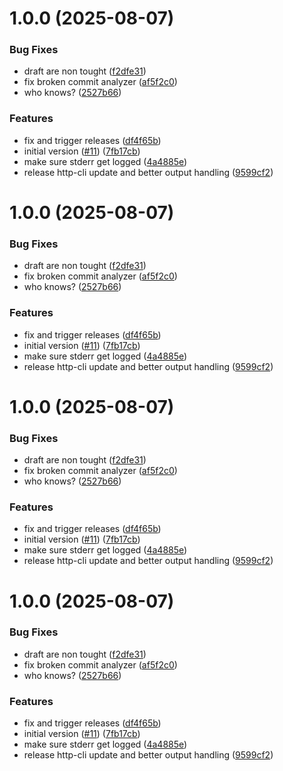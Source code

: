 # 1.0.0 (2025-08-07)


### Bug Fixes

* draft are non tought ([f2dfe31](https://github.com/ql4b/lambda-shell-runtime/commit/f2dfe31ba78b54ad645efe89fe85058ddab14387))
* fix broken commit analyzer ([af5f2c0](https://github.com/ql4b/lambda-shell-runtime/commit/af5f2c0fb0c657d5160edfad39c9c7b30d8f14be))
* who knows? ([2527b66](https://github.com/ql4b/lambda-shell-runtime/commit/2527b66e6f872ddf6210379a62b8bb079e814b59))


### Features

* fix and trigger releases ([df4f65b](https://github.com/ql4b/lambda-shell-runtime/commit/df4f65b28f6d7ee3f89713a08cb61aff25fb9cff))
* initial version ([#11](https://github.com/ql4b/lambda-shell-runtime/issues/11)) ([7fb17cb](https://github.com/ql4b/lambda-shell-runtime/commit/7fb17cb7316db9c93b3c1ee237af723c610fb740))
* make sure stderr get logged ([4a4885e](https://github.com/ql4b/lambda-shell-runtime/commit/4a4885ea33b31589ab20043532bd930edb7412b7))
* release http-cli update and better output handling ([9599cf2](https://github.com/ql4b/lambda-shell-runtime/commit/9599cf202fdfe27ad13667e39f24053884db86da))

# 1.0.0 (2025-08-07)


### Bug Fixes

* draft are non tought ([f2dfe31](https://github.com/ql4b/lambda-shell-runtime/commit/f2dfe31ba78b54ad645efe89fe85058ddab14387))
* fix broken commit analyzer ([af5f2c0](https://github.com/ql4b/lambda-shell-runtime/commit/af5f2c0fb0c657d5160edfad39c9c7b30d8f14be))
* who knows? ([2527b66](https://github.com/ql4b/lambda-shell-runtime/commit/2527b66e6f872ddf6210379a62b8bb079e814b59))


### Features

* fix and trigger releases ([df4f65b](https://github.com/ql4b/lambda-shell-runtime/commit/df4f65b28f6d7ee3f89713a08cb61aff25fb9cff))
* initial version ([#11](https://github.com/ql4b/lambda-shell-runtime/issues/11)) ([7fb17cb](https://github.com/ql4b/lambda-shell-runtime/commit/7fb17cb7316db9c93b3c1ee237af723c610fb740))
* make sure stderr get logged ([4a4885e](https://github.com/ql4b/lambda-shell-runtime/commit/4a4885ea33b31589ab20043532bd930edb7412b7))
* release http-cli update and better output handling ([9599cf2](https://github.com/ql4b/lambda-shell-runtime/commit/9599cf202fdfe27ad13667e39f24053884db86da))

# 1.0.0 (2025-08-07)


### Bug Fixes

* draft are non tought ([f2dfe31](https://github.com/ql4b/lambda-shell-runtime/commit/f2dfe31ba78b54ad645efe89fe85058ddab14387))
* fix broken commit analyzer ([af5f2c0](https://github.com/ql4b/lambda-shell-runtime/commit/af5f2c0fb0c657d5160edfad39c9c7b30d8f14be))
* who knows? ([2527b66](https://github.com/ql4b/lambda-shell-runtime/commit/2527b66e6f872ddf6210379a62b8bb079e814b59))


### Features

* fix and trigger releases ([df4f65b](https://github.com/ql4b/lambda-shell-runtime/commit/df4f65b28f6d7ee3f89713a08cb61aff25fb9cff))
* initial version ([#11](https://github.com/ql4b/lambda-shell-runtime/issues/11)) ([7fb17cb](https://github.com/ql4b/lambda-shell-runtime/commit/7fb17cb7316db9c93b3c1ee237af723c610fb740))
* make sure stderr get logged ([4a4885e](https://github.com/ql4b/lambda-shell-runtime/commit/4a4885ea33b31589ab20043532bd930edb7412b7))
* release http-cli update and better output handling ([9599cf2](https://github.com/ql4b/lambda-shell-runtime/commit/9599cf202fdfe27ad13667e39f24053884db86da))

# 1.0.0 (2025-08-07)


### Bug Fixes

* draft are non tought ([f2dfe31](https://github.com/ql4b/lambda-shell-runtime/commit/f2dfe31ba78b54ad645efe89fe85058ddab14387))
* fix broken commit analyzer ([af5f2c0](https://github.com/ql4b/lambda-shell-runtime/commit/af5f2c0fb0c657d5160edfad39c9c7b30d8f14be))
* who knows? ([2527b66](https://github.com/ql4b/lambda-shell-runtime/commit/2527b66e6f872ddf6210379a62b8bb079e814b59))


### Features

* fix and trigger releases ([df4f65b](https://github.com/ql4b/lambda-shell-runtime/commit/df4f65b28f6d7ee3f89713a08cb61aff25fb9cff))
* initial version ([#11](https://github.com/ql4b/lambda-shell-runtime/issues/11)) ([7fb17cb](https://github.com/ql4b/lambda-shell-runtime/commit/7fb17cb7316db9c93b3c1ee237af723c610fb740))
* make sure stderr get logged ([4a4885e](https://github.com/ql4b/lambda-shell-runtime/commit/4a4885ea33b31589ab20043532bd930edb7412b7))
* release http-cli update and better output handling ([9599cf2](https://github.com/ql4b/lambda-shell-runtime/commit/9599cf202fdfe27ad13667e39f24053884db86da))
